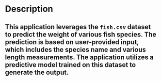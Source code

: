 # Description

## This application leverages the `fish.csv` dataset to predict the weight of various fish species. The prediction is based on user-provided input, which includes the species name and various length measurements. The application utilizes a predictive model trained on this dataset to generate the output.

